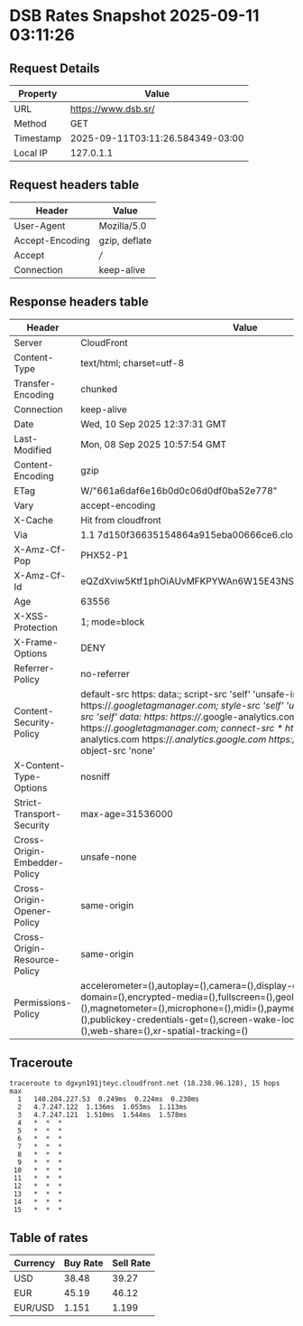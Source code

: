 # DSB Rates Snapshot 2025-09-11 03:11:26
## Request Details

| Property | Value |
|----------|-------|
| URL | https://www.dsb.sr/ |
| Method | GET |
| Timestamp | 2025-09-11T03:11:26.584349-03:00 |
| Local IP | 127.0.1.1 |
    
## Request headers table

| Header | Value |
|--------|-------|
| User-Agent | Mozilla/5.0 |
| Accept-Encoding | gzip, deflate |
| Accept | */* |
| Connection | keep-alive |

    
## Response headers table
| Header | Value |
|--------|-------|
| Server | CloudFront |
| Content-Type | text/html; charset=utf-8 |
| Transfer-Encoding | chunked |
| Connection | keep-alive |
| Date | Wed, 10 Sep 2025 12:37:31 GMT |
| Last-Modified | Mon, 08 Sep 2025 10:57:54 GMT |
| Content-Encoding | gzip |
| ETag | W/"661a6daf6e16b0d0c06d0df0ba52e778" |
| Vary | accept-encoding |
| X-Cache | Hit from cloudfront |
| Via | 1.1 7d150f36635154864a915eba00666ce6.cloudfront.net (CloudFront) |
| X-Amz-Cf-Pop | PHX52-P1 |
| X-Amz-Cf-Id | eQZdXviw5Ktf1phOiAUvMFKPYWAn6W15E43NSvZyWTypHJKCOwqwnQ== |
| Age | 63556 |
| X-XSS-Protection | 1; mode=block |
| X-Frame-Options | DENY |
| Referrer-Policy | no-referrer |
| Content-Security-Policy | default-src https: data:; script-src 'self' 'unsafe-inline' https://*.googletagmanager.com; style-src 'self' 'unsafe-inline' data:; img-src 'self' data: https: https://*.google-analytics.com https://*.googletagmanager.com; connect-src * https://*.google-analytics.com https://*.analytics.google.com https://*.googletagmanager.com; object-src 'none' |
| X-Content-Type-Options | nosniff |
| Strict-Transport-Security | max-age=31536000 |
| Cross-Origin-Embedder-Policy | unsafe-none |
| Cross-Origin-Opener-Policy | same-origin |
| Cross-Origin-Resource-Policy | same-origin |
| Permissions-Policy | accelerometer=(),autoplay=(),camera=(),display-capture=(),document-domain=(),encrypted-media=(),fullscreen=(),geolocation=(),gyroscope=(),magnetometer=(),microphone=(),midi=(),payment=(),picture-in-picture=(),publickey-credentials-get=(),screen-wake-lock=(),sync-xhr=(self),usb=(),web-share=(),xr-spatial-tracking=() |

## Traceroute 

```
traceroute to dgxyn191jteyc.cloudfront.net (18.238.96.128), 15 hops max
  1   140.204.227.53  0.249ms  0.224ms  0.230ms 
  2   4.7.247.122  1.136ms  1.053ms  1.113ms 
  3   4.7.247.121  1.510ms  1.544ms  1.578ms 
  4   *  *  * 
  5   *  *  * 
  6   *  *  * 
  7   *  *  * 
  8   *  *  * 
  9   *  *  * 
 10   *  *  * 
 11   *  *  * 
 12   *  *  * 
 13   *  *  * 
 14   *  *  * 
 15   *  *  * 

```


## Table of rates

| Currency | Buy Rate | Sell Rate |
|----------|----------|-----------|
| USD | 38.48 | 39.27 |
| EUR | 45.19 | 46.12 |
| EUR/USD | 1.151 | 1.199 |
